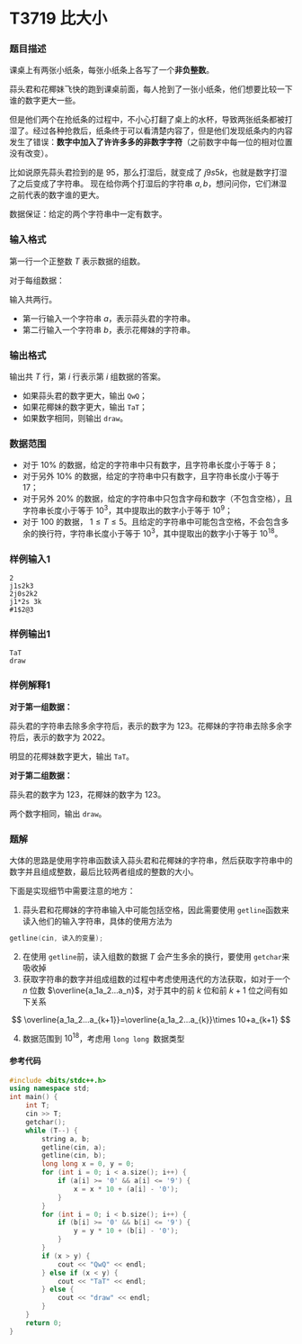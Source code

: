 # T3719 比大小

### 题目描述

课桌上有两张小纸条，每张小纸条上各写了一个**非负整数**。

蒜头君和花椰妹飞快的跑到课桌前面，每人抢到了一张小纸条，他们想要比较一下谁的数字更大一些。

但是他们两个在抢纸条的过程中，不小心打翻了桌上的水杯，导致两张纸条都被打湿了。经过各种抢救后，纸条终于可以看清楚内容了，但是他们发现纸条内的内容发生了错误：**数字中加入了许许多多的非数字字符**（之前数字中每一位的相对位置没有改变）。

比如说原先蒜头君捡到的是 $95$，那么打湿后，就变成了 $j9s5k$，也就是数字打湿了之后变成了字符串。 现在给你两个打湿后的字符串 $a,b$，想问问你，它们淋湿之前代表的数字谁的更大。

数据保证：给定的两个字符串中一定有数字。

### 输入格式

第一行一个正整数 $T$ 表示数据的组数。

对于每组数据：

输入共两行。

- 第一行输入一个字符串 $a$，表示蒜头君的字符串。
- 第二行输入一个字符串 $b$，表示花椰妹的字符串。

### 输出格式

输出共 $T$ 行，第 $i$ 行表示第 $i$ 组数据的答案。

- 如果蒜头君的数字更大，输出 `QwQ`；
- 如果花椰妹的数字更大，输出 `TaT`；
- 如果数字相同，则输出 `draw`。

### 数据范围

- 对于 $10\%$ 的数据，给定的字符串中只有数字，且字符串长度小于等于 $8$；
- 对于另外 $10\%$ 的数据，给定的字符串中只有数字，且字符串长度小于等于 $17$；
- 对于另外 $20\%$ 的数据，给定的字符串中只包含字母和数字（不包含空格），且字符串长度小于等于 $10^3$，其中提取出的数字小于等于 $10^9$；
- 对于 $100%$ 的数据， $1\leq T \leq 5$。且给定的字符串中可能包含空格，不会包含多余的换行符，字符串长度小于等于 $10^3$，其中提取出的数字小于等于 $10^{18}$。

### 样例输入1

```
2
j1s2k3
2j0s2k2
j1*2s 3k
#1$2@3
```

### 样例输出1

```
TaT
draw
```

### 样例解释1

**对于第一组数据：**

蒜头君的字符串去除多余字符后，表示的数字为 $123$。花椰妹的字符串去除多余字符后，表示的数字为 $2022$。

明显的花椰妹数字更大，输出 `TaT`。

**对于第二组数据：**

蒜头君的数字为 $123$，花椰妹的数字为 $123$。

两个数字相同，输出 `draw`。

<div style="page-break-after: always"></div>

### 题解

大体的思路是使用字符串函数读入蒜头君和花椰妹的字符串，然后获取字符串中的数字并且组成整数，最后比较两者组成的整数的大小。

下面是实现细节中需要注意的地方：

1. 蒜头君和花椰妹的字符串输入中可能包括空格，因此需要使用 `getline`函数来读入他们的输入字符串，具体的使用方法为

```c++
getline(cin, 读入的变量);
```

2. 在使用 `getline`前，读入组数的数据 $T$ 会产生多余的换行，要使用 `getchar`来吸收掉
3. 获取字符串的数字并组成组数的过程中考虑使用迭代的方法获取，如对于一个 $n$ 位数 $\overline{a_1a_2...a_n}$，对于其中的前 $k$ 位和前 $k+1$ 位之间有如下关系

$$
\overline{a_1a_2...a_{k+1}}=\overline{a_1a_2...a_{k}}\times 10+a_{k+1}
$$

4. 数据范围到 $10^{18}$，考虑用 `long long `数据类型

#### 参考代码

```c++
#include <bits/stdc++.h>
using namespace std;
int main() {
    int T;
    cin >> T;
    getchar();
    while (T--) {
        string a, b;
        getline(cin, a);
        getline(cin, b);
        long long x = 0, y = 0;
        for (int i = 0; i < a.size(); i++) {
            if (a[i] >= '0' && a[i] <= '9') {
                x = x * 10 + (a[i] - '0');
            }
        }
        for (int i = 0; i < b.size(); i++) {
            if (b[i] >= '0' && b[i] <= '9') {
                y = y * 10 + (b[i] - '0');
            }
        }
        if (x > y) {
            cout << "QwQ" << endl;
        } else if (x < y) {
            cout << "TaT" << endl;
        } else {
            cout << "draw" << endl;
        }
    }
    return 0;
}
```

<div style="page-break-after: always"></div>
